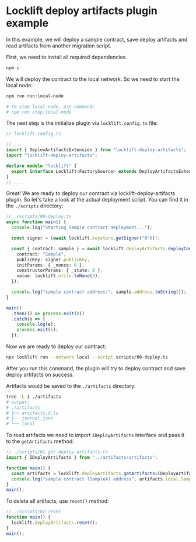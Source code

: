 # Locklift deploy artifacts plugin example

In this example, we will deploy a sample contract, save deploy artifacts and read artifacts from another migration script.

First, we need to install all required dependencies.

```bash
npm i
```

We will deploy the contract to the local network. So we need to start the local node:
```bash
npm run run:local-node

# to stop local-node, use command:
# npm run stop:local-node
```

The next step is the initialize plugin via `locklift.config.ts` file:
```ts
// locklift.config.ts

// ...
import { DeployArtifactsExtension } from "locklift-deploy-artifacts";
import "locklift-deploy-artifacts";

declare module "locklift" {
  export interface Locklift<FactorySource> extends DeployArtifactsExtension<FactorySource> {}
}
// ...

```

Great! We are ready to deploy our contract via locklift-deploy-artifacts plugin. So let's take a look at the actual deployment script. You can find it in the `./scripts` directory:
```ts
// ./scripts/00-deploy.ts
async function main() {
  console.log("Starting Sample contract deployment...");

  const signer = (await locklift.keystore.getSigner("0"))!;

  const { contract: sample } = await locklift.deployArtifacts.deployContract("SampleA", "latest", {
    contract: "Sample",
    publicKey: signer.publicKey,
    initParams: { _nonce: 0 },
    constructorParams: { _state: 0 },
    value: locklift.utils.toNano(3),
  });

  console.log("sample contract address:", sample.address.toString());
}

main()
  .then(() => process.exit(0))
  .catch(e => {
    console.log(e);
    process.exit(1);
  });
```

Now we are ready to deploy our contract:
```bash
npx locklift run --network local --script scripts/00-deploy.ts
```

After you run this command, the plugin will try to deploy contract and save deploy artifacts on success. 

Artifacts would be saved to the `./artifacts` directory:
```bash
tree -L 1 ./artifacts
# output:
# ./artifacts
# ├── artifacts.d.ts 
# ├── journal.json
# └── local
```


To read artifacts we need to import `IDeployArtifacts` interface and pass it to the `getArtifacts` method:
```ts
// ./scripts/01-get-deploy-artifacts.ts
import { IDeployArtifacts } from "../artifacts/artifacts";

function main() {
  const artifacts = locklift.deployArtifacts.getArtifacts<IDeployArtifacts>();
  console.log("sample contract (SampleA) address", artifacts.local.Sample.SampleA.v_0.address);
}
main();
```

To delete all artifacts, use `reset()` method:
```ts
// ./scripts/02-reset
function main() {
  locklift.deployArtifacts.reset();
}
main();
```
